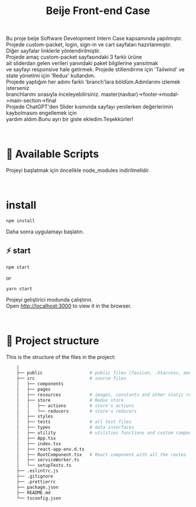 <h1 align="center">Beije Front-end Case</h1>

<br />

Bu proje beije Software Development Intern Case kapsamında yapılmıştır.\
Projede custom-packet, login, sign-in ve cart sayfaları hazırlanmıştır.\
Diğer sayfalar linklerle yönlendirilmiştir.\
Projede amaç custom-packet sayfasındaki 3 farklı ürüne\
ait sliderdan gelen verileri yanındaki paket bilgilerine yansıtmak\
ve sayfayı responsive hale getirmek.
Projede stillendirme için 'Tailwind' ve state yönetimi için 'Redux' kullandım.\
Projede yaptığım her adımı farklı 'branch'lara böldüm.Adımlarımı izlemek isterseniz\
branchlarımı sırasıyla inceleyebilirsiniz. master(navbar)->footer->modal->main-section->final\
Projede ChatGPT'den Slider kısmında sayfayı yenilerken değerlerimin kaybolmasını engellemek için\
yardım aldım.Bunu ayrı bir giste ekledim.Teşekkürler!

<br />

# 🚀 Available Scripts

Projeyi başlatmak için öncelikle node_modules indirilmelidir.

<br />

# install

```
npm install
```
Daha sonra uygulamayı başlatın.

## ⚡️ start

```
npm start
```

or

```
yarn start
```

Projeyi geliştirici modunda çalıştırın.\
Open [http://localhost:3000](http://localhost:3000) to view it in the browser.

<br />

# 🧬 Project structure

This is the structure of the files in the project:

```sh
    │
    ├── public                  # public files (favicon, .htaccess, manifest, ...)
    ├── src                     # source files
    │   ├── components
    │   ├── pages
    │   ├── resources           # images, constants and other static resources
    │   ├── store               # Redux store
    │   │   ├── actions         # store's actions
    │   │   └── reducers        # store's reducers
    │   ├── styles
    │   ├── tests               # all test files
    │   ├── types               # data interfaces
    │   ├── utility             # utilities functions and custom components
    │   ├── App.tsx
    │   ├── index.tsx
    │   ├── react-app-env.d.ts
    │   ├── RootComponent.tsx   # React component with all the routes
    │   ├── serviceWorker.ts
    │   └── setupTests.ts
    ├── .eslintrc.js
    ├── .gitignore
    ├── .prettierrc
    ├── package.json
    ├── README.md
    └── tsconfig.json
```


